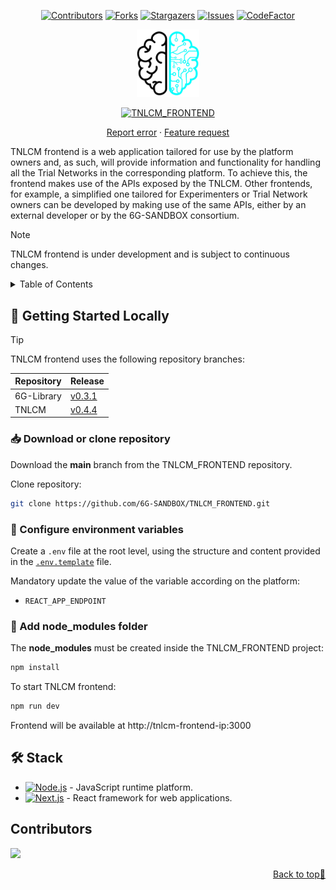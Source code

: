 <a name="readme-top"></a>

<div align="center">

  [![Contributors][contributors-shield]][contributors-url]
  [![Forks][forks-shield]][forks-url]
  [![Stargazers][stars-shield]][stars-url]
  [![Issues][issues-shield]][issues-url]
  [![CodeFactor](https://www.codefactor.io/repository/github/6g-sandbox/tnlcm_frontend/badge/main)](https://www.codefactor.io/repository/github/6g-sandbox/tnlcm_frontend/overview/main)
  <!-- [![MIT License][license-shield]][license-url] -->
  <!-- [![LinkedIn][linkedin-shield]][linkedin-url] -->

  <a href="https://github.com/6G-SANDBOX/TNLCM"><img src="./images/logo.png" width="100" title="TNLCM"></a>

  [![TNLCM_FRONTEND][tnlcm-frontend-badge]][tnlcm-frontend-url]

  [Report error](https://github.com/6G-SANDBOX/TNLCM_FRONTEND/issues/new?assignees=&labels=&projects=&template=bug_report.md) · [Feature request](https://github.com/6G-SANDBOX/TNLCM_FRONTEND/issues/new?assignees=&labels=&projects=&template=feature_request.md)
</div>

TNLCM frontend is a web application tailored for use by the platform owners and, as such, will provide information and functionality for handling all the Trial Networks in the corresponding platform. To achieve this, the frontend makes use of the APIs exposed by the TNLCM. Other frontends, for example, a simplified one tailored for Experimenters or Trial Network owners can be developed by making use of the same APIs, either by an external developer or by the 6G-SANDBOX consortium.

> [!NOTE]
> TNLCM frontend is under development and is subject to continuous changes.

<details>
<summary>Table of Contents</summary>

- [:rocket: Getting Started Locally](#rocket-getting-started-locally)
  - [:inbox\_tray: Download or clone repository](#inbox_tray-download-or-clone-repository)
  - [:wrench: Configure environment variables](#wrench-configure-environment-variables)
  - [:file\_folder: Add node\_modules folder](#file_folder-add-node_modules-folder)
- [:hammer\_and\_wrench: Stack](#hammer_and_wrench-stack)
</details>

## :rocket: Getting Started Locally

> [!TIP]
> TNLCM frontend uses the following repository branches:
> 
> | Repository | Release                                                                |
> | ---------- | ---------------------------------------------------------------------- |
> | 6G-Library | [v0.3.1](https://github.com/6G-SANDBOX/6G-Library/releases/tag/v0.3.1) |
> | TNLCM      | [v0.4.4](https://github.com/6G-SANDBOX/TNLCM/releases/tag/v0.4.4)      |

### :inbox_tray: Download or clone repository

Download the **main** branch from the TNLCM_FRONTEND repository.

Clone repository:

```sh
git clone https://github.com/6G-SANDBOX/TNLCM_FRONTEND.git
```

### :wrench: Configure environment variables

Create a `.env` file at the root level, using the structure and content provided in the [`.env.template`](../.env.template) file.

Mandatory update the value of the variable according on the platform:
- `REACT_APP_ENDPOINT`

### :file_folder: Add node_modules folder

The **node_modules** must be created inside the TNLCM_FRONTEND project:

```sh
npm install
```

To start TNLCM frontend:

```sh
npm run dev
```

Frontend will be available at http://tnlcm-frontend-ip:3000

## :hammer_and_wrench: Stack

- [![Node.js][nodejs-badge]][nodejs-url] - JavaScript runtime platform.
- [![Next.js][react-badge]][react-url] - React framework for web applications. 

## Contributors <!-- omit in toc -->

<a href="https://github.com/6G-SANDBOX/TNLCM_FRONTEND/graphs/contributors">
  <img src="https://contrib.rocks/image?repo=6G-SANDBOX/TNLCM_FRONTEND" />
</a>

<p align="right"><a href="#readme-top">Back to top&#x1F53C;</a></p>

<!-- Urls, Shields and Badges -->
[tnlcm-frontend-badge]: https://img.shields.io/badge/TNLCM_FRONTEND-v0.1.0-blue
[tnlcm-frontend-url]: https://github.com/6G-SANDBOX/TNLCM_FRONTEND/releases/tag/v0.1.0
[nodejs-badge]: https://img.shields.io/badge/Node.js-22.12.0-green?style=for-the-badge&logo=node.js&logoColor=white
[nodejs-url]: https://nodejs.org/en
[react-badge]: https://img.shields.io/badge/React-18.3.1-black?style=for-the-badge&logo=react&logoColor=white
[react-url]: https://es.react.dev/
[contributors-shield]: https://img.shields.io/github/contributors/6G-SANDBOX/TNLCM_FRONTEND.svg?style=for-the-badge
[contributors-url]: https://github.com/6G-SANDBOX/TNLCM_FRONTEND/graphs/contributors
[forks-shield]: https://img.shields.io/github/forks/6G-SANDBOX/TNLCM_FRONTEND.svg?style=for-the-badge
[forks-url]: https://github.com/6G-SANDBOX/TNLCM_FRONTEND/network/members
[stars-shield]: https://img.shields.io/github/stars/6G-SANDBOX/TNLCM_FRONTEND.svg?style=for-the-badge
[stars-url]: https://github.com/6G-SANDBOX/TNLCM_FRONTEND/stargazers
[issues-shield]: https://img.shields.io/github/issues/6G-SANDBOX/TNLCM_FRONTEND.svg?style=for-the-badge
[issues-url]: https://github.com/6G-SANDBOX/TNLCM_FRONTEND/issues
[linkedin-shield]: https://img.shields.io/badge/-LinkedIn-black.svg?style=for-the-badge&logo=linkedin&colorB=555
[linkedin-url]: https://www.linkedin.com/company/itisuma/
[license-shield]: https://
[license-url]: https://

